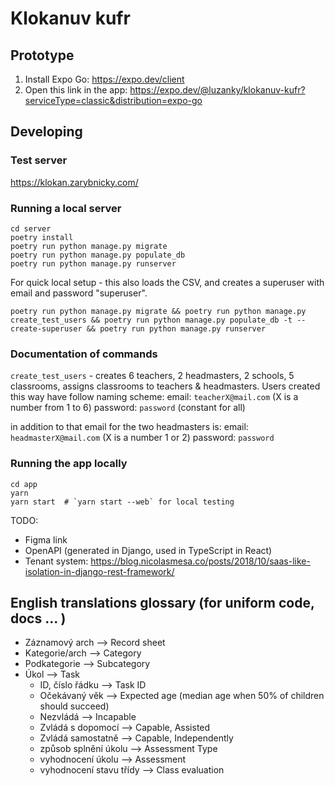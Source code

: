# Klokanuv kufr

## Prototype
1. Install Expo Go: <https://expo.dev/client>
2. Open this link in the app: <https://expo.dev/@luzanky/klokanuv-kufr?serviceType=classic&distribution=expo-go>

## Developing

### Test server
<https://klokan.zarybnicky.com/>

### Running a local server
```
cd server
poetry install
poetry run python manage.py migrate
poetry run python manage.py populate_db
poetry run python manage.py runserver
```

For quick local setup - this also loads the CSV, and creates a superuser with
email and password "superuser".

```
poetry run python manage.py migrate && poetry run python manage.py create_test_users && poetry run python manage.py populate_db -t --create-superuser && poetry run python manage.py runserver
```

### Documentation of commands ###
``` create_test_users ``` - creates 6 teachers, 2 headmasters, 2 schools, 5 classrooms, assigns classrooms to teachers & headmasters. Users created this way have follow naming scheme:
email: `teacherX@mail.com` (X is a number from 1 to 6)
password: `password` (constant for all)

in addition to that email for the two headmasters is:
email: `headmasterX@mail.com` (X is a number 1 or 2)
password: `password`

### Running the app locally
```
cd app
yarn
yarn start  # `yarn start --web` for local testing
```

TODO:
- Figma link
- OpenAPI (generated in Django, used in TypeScript in React)
- Tenant system: https://blog.nicolasmesa.co/posts/2018/10/saas-like-isolation-in-django-rest-framework/

## English translations glossary (for uniform code, docs ... )
- Záznamový arch --> Record sheet
- Kategorie/arch --> Category
- Podkategorie --> Subcategory
- Úkol --> Task
  - ID, číslo řádku --> Task ID
  - Očekávaný věk --> Expected age (median age when 50% of children should succeed)
  - Nezvládá --> Incapable
  - Zvládá s dopomocí --> Capable, Assisted
  - Zvládá samostatně --> Capable, Independently
  - způsob splnění úkolu --> Assessment Type
  - vyhodnocení úkolu --> Assessment
  - vyhodnocení stavu třídy --> Class evaluation
